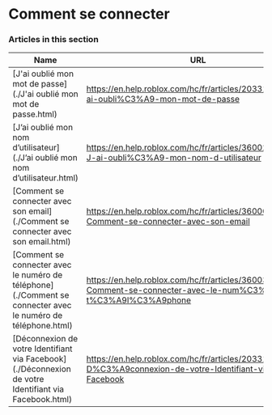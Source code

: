 # Comment se connecter  
### Articles in this section
Name|URL
-|-
[J'ai oublié mon mot de passe](./J'ai oublié mon mot de passe.html) |https://en.help.roblox.com/hc/fr/articles/203313070-J-ai-oubli%C3%A9-mon-mot-de-passe
[J’ai oublié mon nom d’utilisateur](./J’ai oublié mon nom d’utilisateur.html) |https://en.help.roblox.com/hc/fr/articles/360028719931-J-ai-oubli%C3%A9-mon-nom-d-utilisateur
[Comment se connecter avec son email](./Comment se connecter avec son email.html) |https://en.help.roblox.com/hc/fr/articles/360000495826-Comment-se-connecter-avec-son-email
[Comment se connecter avec le numéro de téléphone](./Comment se connecter avec le numéro de téléphone.html) |https://en.help.roblox.com/hc/fr/articles/360031771371-Comment-se-connecter-avec-le-num%C3%A9ro-de-t%C3%A9l%C3%A9phone
[Déconnexion de votre Identifiant via Facebook](./Déconnexion de votre Identifiant via Facebook.html) |https://en.help.roblox.com/hc/fr/articles/203313110-D%C3%A9connexion-de-votre-Identifiant-via-Facebook